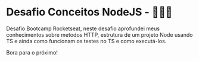 # Desafio Conceitos NodeJS - 🧑🏾‍💻
Desafio Bootcamp Rocketseat, neste desafio aprofundei meus conhecimentos sobre metodos HTTP, 
estrutura de um projeto Node usando TS e ainda como funcionam os testes no TS e como executá-los.

Bora para o próximo!
